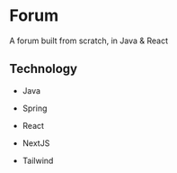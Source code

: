 # Forum
A forum built from scratch, in Java &amp; React


## Technology
* Java
* Spring

* React
* NextJS
* Tailwind
